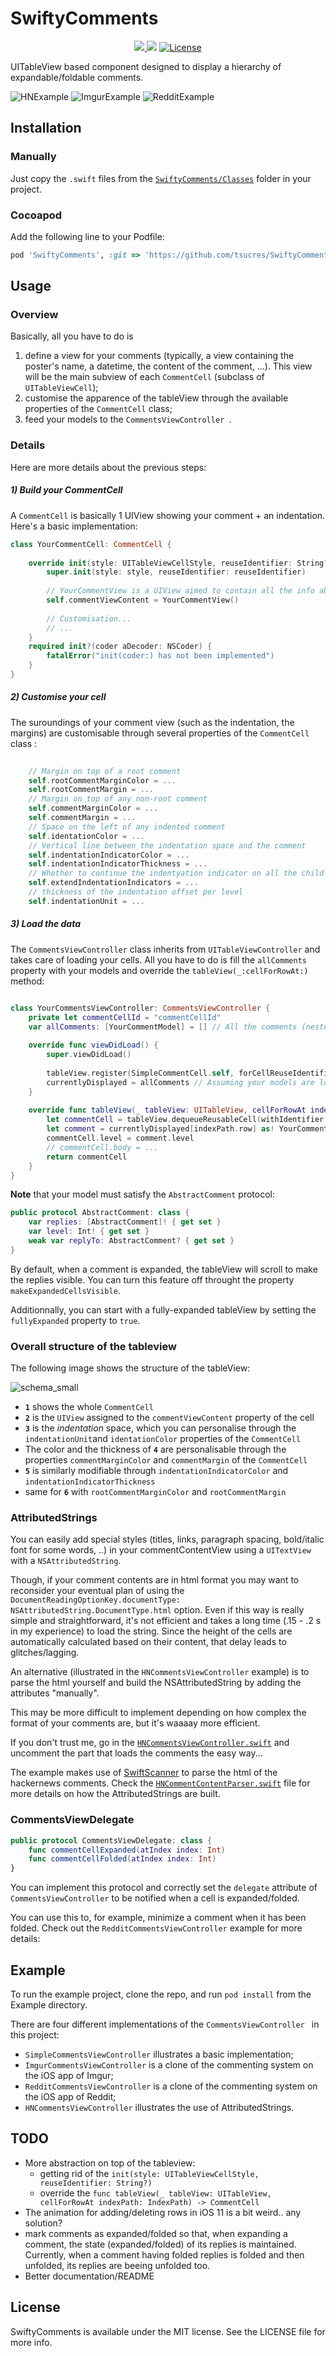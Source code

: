 

# SwiftyComments


<p align="center">
    <a href="https://travis-ci.org/tsucres/SwiftyComments">
      <img src="https://img.shields.io/travis/tsucres/SwiftyComments.svg">
    </a>
    <img src="https://img.shields.io/badge/Swift-3.0-orange.svg" />
    <a href="https://opensource.org/licenses/MIT">
      <img src="https://img.shields.io/badge/License-MIT-yellow.svg" alt="License" />
    </a>
</p>


UITableView based component designed to display a hierarchy of expandable/foldable comments.

![HNExample](Screenshots/HNExample.gif)
![ImgurExample](Screenshots/ImgurExample.gif)
![RedditExample](Screenshots/RedditExample.gif)

## Installation

### Manually

Just copy the `.swift` files from the [`SwiftyComments/Classes`](SwiftyComments/Classes) folder in your project.

### Cocoapod

Add the following line to your Podfile:


```ruby
pod 'SwiftyComments', :git => 'https://github.com/tsucres/SwiftyComments.git'
```

## Usage

### Overview

Basically, all you have to do is 

1. define a view for your comments (typically, a view containing the poster's name, a datetime, the content of the comment, ...). This view will be the main subview of each `CommentCell` (subclass of `UITableViewCell`);
2. customise the apparence of the tableView through the available properties of the `CommentCell` class;
3. feed your models to the `CommentsViewController `.


### Details

Here are more details about the previous steps: 

##### 1) Build your CommentCell

A `CommentCell` is basically 1 UIView showing your comment + an indentation. Here's a basic implementation: 

```swift
class YourCommentCell: CommentCell {
    
    override init(style: UITableViewCellStyle, reuseIdentifier: String?) {
		super.init(style: style, reuseIdentifier: reuseIdentifier)
		
		// YourCommentView is a UIView aimed to contain all the info about a comment (poster's name, date, body, ...)
		self.commentViewContent = YourCommentView()
    	
    	// Customisation...
		// ...
	}
	required init?(coder aDecoder: NSCoder) {
		fatalError("init(coder:) has not been implemented")
	}
}

```

##### 2) Customise your cell

The suroundings of your comment view (such as the indentation, the margins) are customisable through several properties of the `CommentCell` class : 

```swift
	
	// Margin on top of a root comment
	self.rootCommentMarginColor = ...
	self.rootCommentMargin = ...
	// Margin on top of any non-root comment
	self.commentMarginColor = ...
	self.commentMargin = ...
	// Space on the left of any indented comment
	self.identationColor = ...
	// Vertical line between the indentation space and the comment
	self.indentationIndicatorColor = ...
	self.indentationIndicatorThickness = ...
	// Whether to continue the indentyation indicator on all the child comments or not
	self.extendIndentationIndicators = ...
	// thickness of the indentation offset per level
	self.indentationUnit = ...

```



##### 3) Load the data

The `CommentsViewController` class inherits from `UITableViewController` and takes care of loading your cells. All you have to do is fill the `allComments` property with your models and override the `tableView(_:cellForRowAt:)` method: 


```swift

class YourCommentsViewController: CommentsViewController {
	private let commentCellId = "commentCellId"
	var allComments: [YourCommentModel] = [] // All the comments (nested, not in a linear format)
	
	override func viewDidLoad() {
		super.viewDidLoad()
		
		tableView.register(SimpleCommentCell.self, forCellReuseIdentifier: commentCellId)
		currentlyDisplayed = allComments // Assuming your models are loaded in allComments
    }
    
	override func tableView(_ tableView: UITableView, cellForRowAt indexPath: IndexPath) -> CommentCell {
		let commentCell = tableView.dequeueReusableCell(withIdentifier: commentCellId, for: indexPath) as! YourCommentCell
		let comment = currentlyDisplayed[indexPath.row] as! YourCommentModel
		commentCell.level = comment.level
		// commentCell.body = ...
		return commentCell
    }
}

```

**Note** that your model must satisfy the `AbstractComment` protocol: 

```swift
public protocol AbstractComment: class {
    var replies: [AbstractComment]! { get set }
    var level: Int! { get set }
    weak var replyTo: AbstractComment? { get set }
}
```


By default, when a comment is expanded, the tableView will scroll to make the replies visible. You can turn this feature off throught the property `makeExpandedCellsVisible`.

Additionnally, you can start with a fully-expanded tableView by setting the `fullyExpanded` property to `true`.

### Overall structure of the tableview

The following image shows the structure of the tableView:

![schema_small](Screenshots/schema_small.png)

- **`1`** shows the whole `CommentCell`
- **`2`** is the `UIView` assigned to the `commentViewContent` property of the cell
- **`3`** is the *indentation* space, which you can personalise through the `indentationUnit`and `identationColor` properties of the `CommentCell`
- The color and the thickness of **`4`** are personalisable through the properties `commentMarginColor` and `commentMargin` of the `CommentCell`
- **`5`** is similarly modifiable through `indentationIndicatorColor` and `indentationIndicatorThickness`
- same for **`6`** with `rootCommentMarginColor` and `rootCommentMargin`




### AttributedStrings

You can easily add special styles (titles, links, paragraph spacing, bold/italic font for some words, ..) in your commentContentView using a `UITextView` with a `NSAttributedString`. 

Though, if your comment contents are in html format you may want to reconsider your eventual plan of using the  `DocumentReadingOptionKey.documentType: NSAttributedString.DocumentType.html` option. Even if this way is really simple and straightforward, it's not efficient and takes a long time (.15 - .2 s in my experience) to load the string. Since the height of the cells are automatically calculated based on their content, that delay leads to glitches/lagging.


An alternative (illustrated in the `HNCommentsViewController` example) is to parse the html yourself and build the NSAttributedString by adding the attributes "manually". 

This may be more difficult to implement depending on how complex the format of your comments are, but it's waaaay more efficient.

If you don't trust me, go in the [`HNCommentsViewController.swift`](Example/SwiftyComments/HNCommentsViewController.swift) and uncomment the part that loads the comments the easy way...

The example makes use of [SwiftScanner](https://github.com/malcommac/SwiftScanner) to parse the html of the hackernews comments. Check the [`HNCommentContentParser.swift`](Example/SwiftyComments/HNCommentContentParser.swift) file for more details on how the AttributedStrings are built.

### CommentsViewDelegate

```swift
public protocol CommentsViewDelegate: class {
    func commentCellExpanded(atIndex index: Int)
    func commentCellFolded(atIndex index: Int)
}
```

You can implement this protocol and correctly set the `delegate` attribute of `CommentsViewController` to be notified when a cell is expanded/folded.

You can use this to, for example, minimize a comment when it has been folded. Check out the `RedditCommentsViewController` example for more details:

<!-- TODO: Add gif here -->

## Example

To run the example project, clone the repo, and run `pod install` from the Example directory.

There are four different implementations of the `CommentsViewController ` in this project: 

- `SimpleCommentsViewController` illustrates a basic implementation;
- `ImgurCommentsViewController` is a clone of the commenting system on the iOS app of Imgur;
- `RedditCommentsViewController` is a clone of the commenting system on the iOS app of Reddit;
- `HNCommentsViewController` illustrates the use of AttributedStrings.


## TODO

- More abstraction on top of the tableview: 
	- getting rid of the `init(style: UITableViewCellStyle, reuseIdentifier: String?)`
	- override the `func tableView(_ tableView: UITableView, cellForRowAt indexPath: IndexPath) -> CommentCell`
- The animation for adding/deleting rows in iOS 11 is a bit weird.. any solution?
- mark comments as expanded/folded so that, when expanding a comment, the state (expanded/folded) of its replies is maintained. Currently, when a comment having folded replies is folded and then unfolded, its replies are beeing unfolded too.
- Better documentation/README


## License

SwiftyComments is available under the MIT license. See the LICENSE file for more info.
